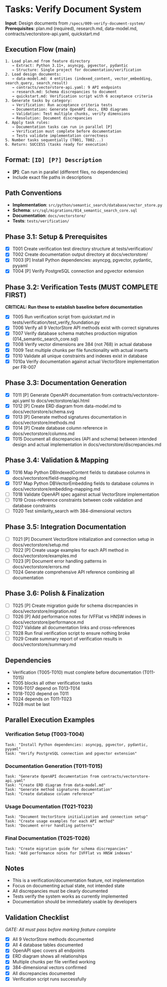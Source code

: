 # Tasks: Verify Document System

**Input**: Design documents from `/specs/009-verify-document-system/`
**Prerequisites**: plan.md (required), research.md, data-model.md, contracts/vectorstore-api.yaml, quickstart.md

## Execution Flow (main)

```
1. Load plan.md from feature directory
   → Extract: Python 3.11+, asyncpg, pgvector, pydantic
   → Structure: Single project for documentation/verification
2. Load design documents:
   → data-model.md: 4 entities (indexed_content, vector_embedding, search_query, search_result)
   → contracts/vectorstore-api.yaml: 9 API endpoints
   → research.md: Schema discrepancies to document
   → quickstart.md: Verification script with 6 acceptance criteria
3. Generate tasks by category:
   → Verification: Run acceptance criteria tests
   → Documentation: Generate OpenAPI docs, ERD diagrams
   → Validation: Test multiple chunks, verify dimensions
   → Resolution: Document discrepancies
4. Apply task rules:
   → Documentation tasks can run in parallel [P]
   → Verification must complete before documentation
   → Tests validate implementation correctness
5. Number tasks sequentially (T001, T002...)
6. Return: SUCCESS (tasks ready for execution)
```

## Format: `[ID] [P?] Description`

- **[P]**: Can run in parallel (different files, no dependencies)
- Include exact file paths in descriptions

## Path Conventions

- **Implementation**: `src/python/semantic_search/database/vector_store.py`
- **Schema**: `src/sql/migrations/014_semantic_search_core.sql`
- **Documentation**: `docs/vectorstore/`
- **Tests**: `tests/verification/`

## Phase 3.1: Setup & Prerequisites

- [X] T001 Create verification test directory structure at tests/verification/
- [X] T002 Create documentation output directory at docs/vectorstore/
- [X] T003 [P] Install Python dependencies: asyncpg, pgvector, pydantic, pyyaml
- [X] T004 [P] Verify PostgreSQL connection and pgvector extension

## Phase 3.2: Verification Tests (MUST COMPLETE FIRST)

**CRITICAL: Run these to establish baseline before documentation**

- [X] T005 Run verification script from quickstart.md in tests/verification/test_verify_foundation.py
- [X] T006 Verify all 9 VectorStore API methods exist with correct signatures
- [X] T007 Verify database schema matches production migration (014_semantic_search_core.sql)
- [X] T008 Verify vector dimensions are 384 (not 768) in actual database
- [X] T009 Test multiple chunks per file functionality with actual inserts
- [X] T010 Validate all unique constraints and indexes exist in database
- [X] T010a Verify documentation against actual VectorStore implementation per FR-007

## Phase 3.3: Documentation Generation

- [X] T011 [P] Generate OpenAPI documentation from contracts/vectorstore-api.yaml to docs/vectorstore/api.html
- [X] T012 [P] Create ERD diagram from data-model.md to docs/vectorstore/schema.svg
- [X] T013 [P] Generate method signatures documentation in docs/vectorstore/methods.md
- [X] T014 [P] Create database column reference in docs/vectorstore/columns.md
- [X] T015 Document all discrepancies (API and schema) between intended design and actual implementation in docs/vectorstore/discrepancies.md

## Phase 3.4: Validation & Mapping

- [X] T016 Map Python DBIndexedContent fields to database columns in docs/vectorstore/field-mapping.md
- [X] T017 Map Python DBVectorEmbedding fields to database columns in docs/vectorstore/embedding-mapping.md
- [ ] T018 Validate OpenAPI spec against actual VectorStore implementation
- [ ] T019 Cross-reference constraints between code validation and database constraints
- [ ] T020 Test similarity_search with 384-dimensional vectors

## Phase 3.5: Integration Documentation

- [ ] T021 [P] Document VectorStore initialization and connection setup in docs/vectorstore/setup.md
- [ ] T022 [P] Create usage examples for each API method in docs/vectorstore/examples.md
- [ ] T023 [P] Document error handling patterns in docs/vectorstore/errors.md
- [ ] T024 Generate comprehensive API reference combining all documentation

## Phase 3.6: Polish & Finalization

- [ ] T025 [P] Create migration guide for schema discrepancies in docs/vectorstore/migration.md
- [ ] T026 [P] Add performance notes for IVFFlat vs HNSW indexes in docs/vectorstore/performance.md
- [ ] T027 Validate all documentation links and cross-references
- [ ] T028 Run final verification script to ensure nothing broke
- [ ] T029 Create summary report of verification results in docs/vectorstore/summary.md

## Dependencies

- Verification (T005-T010) must complete before documentation (T011-T015)
- T005 blocks all other verification tasks
- T016-T017 depend on T013-T014
- T018-T020 depend on T011
- T024 depends on T011-T023
- T028 must be last

## Parallel Execution Examples

### Verification Setup (T003-T004)

```
Task: "Install Python dependencies: asyncpg, pgvector, pydantic, pyyaml"
Task: "Verify PostgreSQL connection and pgvector extension"
```

### Documentation Generation (T011-T015)

```
Task: "Generate OpenAPI documentation from contracts/vectorstore-api.yaml"
Task: "Create ERD diagram from data-model.md"
Task: "Generate method signatures documentation"
Task: "Create database column reference"
```

### Usage Documentation (T021-T023)

```
Task: "Document VectorStore initialization and connection setup"
Task: "Create usage examples for each API method"
Task: "Document error handling patterns"
```

### Final Documentation (T025-T026)

```
Task: "Create migration guide for schema discrepancies"
Task: "Add performance notes for IVFFlat vs HNSW indexes"
```

## Notes

- This is a verification/documentation feature, not implementation
- Focus on documenting actual state, not intended state
- All discrepancies must be clearly documented
- Tests verify the system works as currently implemented
- Documentation should be immediately usable by developers

## Validation Checklist

*GATE: All must pass before marking feature complete*

- [x] All 9 VectorStore methods documented
- [x] All 4 database tables documented
- [x] OpenAPI spec covers all endpoints
- [x] ERD diagram shows all relationships
- [x] Multiple chunks per file verified working
- [x] 384-dimensional vectors confirmed
- [x] All discrepancies documented
- [x] Verification script runs successfully
